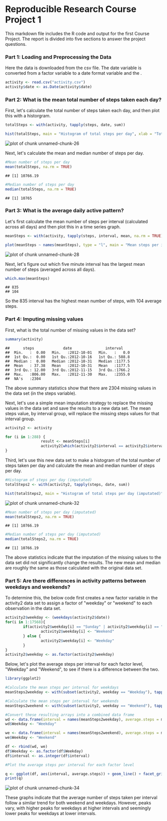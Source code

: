 Reproducible Research Course Project 1
======================================

This markdown file includes the R code and output for the first Course Project. The report is divided into five sections to answer the project questions.



### Part 1: Loading and Preprocessing the Data

Here the data is downloaded from the csv file. The date variable is converted from a factor variable to a date format variable and the .


```r
activity <- read.csv("activity.csv")
activity$date <- as.Date(activity$date)
```

### Part 2: What is the mean total number of steps taken each day?

First, let's calculate the total number of steps taken each day, and then plot this with a historgram.


```r
totalSteps <- with(activity, tapply(steps, date, sum))

hist(totalSteps, main = "Histogram of total steps per day", xlab = "Total steps per day")
```

![plot of chunk unnamed-chunk-26](figs/fig-unnamed-chunk-26-1.png)

Next, let's calculate the mean and median number of steps per day.


```r
#Mean number of steps per day
mean(totalSteps, na.rm = TRUE)
```

```
## [1] 10766.19
```

```r
#Median number of steps per day
median(totalSteps, na.rm = TRUE)
```

```
## [1] 10765
```

### Part 3: What is the average daily active pattern?

Let's first calculate the mean number of steps per interval (calculated across all days) and then plot this in a time series graph.


```r
meanSteps <- with(activity, tapply(steps, interval, mean, na.rm = TRUE))

plot(meanSteps ~ names(meanSteps), type = "l", main = "Mean steps per interval", xlab = "Interval", ylab = "Mean steps")
```

![plot of chunk unnamed-chunk-28](figs/fig-unnamed-chunk-28-1.png)

Next, let's figure out which five minute interval has the largest mean number of steps (averaged across all days).


```r
which.max(meanSteps)
```

```
## 835 
## 104
```

So the 835 interval has the highest mean number of steps, with 104 average steps.

### Part 4: Imputing missing values

First, what is the total number of missing values in the data set?


```r
summary(activity)
```

```
##      steps             date               interval     
##  Min.   :  0.00   Min.   :2012-10-01   Min.   :   0.0  
##  1st Qu.:  0.00   1st Qu.:2012-10-16   1st Qu.: 588.8  
##  Median :  0.00   Median :2012-10-31   Median :1177.5  
##  Mean   : 37.38   Mean   :2012-10-31   Mean   :1177.5  
##  3rd Qu.: 12.00   3rd Qu.:2012-11-15   3rd Qu.:1766.2  
##  Max.   :806.00   Max.   :2012-11-30   Max.   :2355.0  
##  NA's   :2304
```

The above summary statistics show that there are 2304 missing values in the data set (in the steps variable). 

Next, let's use a simple mean imputation strategy to replace the missing values in the data set and save the results to a new data set. The mean steps value, by interval group, will replace the missing steps values for that interval group.


```r
activity2 <- activity

for (i in 1:288) {
                result <- meanSteps[i]
                activity2[which(activity2$interval == activity2$interval[i] & is.na(activity2$steps)), 1] <- result
}
```

Third, let's use this new data set to make a histogram of the total number of steps taken per day and calculate the mean and median number of steps per day.


```r
#Histogram of steps per day (imputated)
totalSteps2 <- with(activity2, tapply(steps, date, sum))

hist(totalSteps2, main = "Histogram of total steps per day (imputated)", xlab = "Total steps per day")
```

![plot of chunk unnamed-chunk-32](figs/fig-unnamed-chunk-32-1.png)

```r
#Mean number of steps per day (imputated)
mean(totalSteps2, na.rm = TRUE)
```

```
## [1] 10766.19
```

```r
#Median number of steps per day (imputated)
median(totalSteps2, na.rm = TRUE)
```

```
## [1] 10766.19
```

The above statistics indicate that the imputation of the missing values to the data set did not significantly change the results. The new mean and median are roughly the same as those calculated with the original data set.

### Part 5: Are there differences in activity patterns between weekdays and weekends?

To determine this, the below code first creates a new factor variable in the activity2 data set to assign a factor of "weekday" or "weekend" to each observation in the data set.


```r
activity2$weekday <- (weekdays(activity2$date))
for(i in 1:17568){
        if(activity2$weekday[i] == "Sunday" | activity2$weekday[i] == "Saturday"){
                activity2$weekday[i] <- "Weekend"
        } else {
                activity2$weekday[i] <- "Weekday"
        }
}
activity2$weekday <- as.factor(activity2$weekday)
```

Below, let's plot the average steps per interval for each factor level, "Weekday" and "Weekend", to see if there is a difference between the two. 


```r
library(ggplot2)

#Calculate the mean steps per interval for weekdays
meanSteps2weekday <- with(subset(activity2, weekday == "Weekday"), tapply(steps, interval, mean, na.rm = TRUE))

#Calculate the mean steps per interval for weekends
meanSteps2weekend <- with(subset(activity2, weekday == "Weekend"), tapply(steps, interval, mean, na.rm = TRUE))

#Convert these resulting arrays into a combined data frame
wd <- data.frame(interval = names(meanSteps2weekday), average.steps = meanSteps2weekday)
wd$Weekday <- "Weekday"

we <- data.frame(interval = names(meanSteps2weekend), average.steps = meanSteps2weekend)
we$Weekday <- "Weekend"

df <- rbind(wd, we)
df$Weekday <- as.factor(df$Weekday)
df$interval <- as.integer(df$interval)

#Plot the average steps per interval for each factor level

q <- ggplot(df, aes(interval, average.steps)) + geom_line() + facet_grid(Weekday ~ .)
print(q)
```

![plot of chunk unnamed-chunk-34](figs/fig-unnamed-chunk-34-1.png)

These graphs indicate that the average number of steps taken per interval follow a similar trend for both weekend and weekdays. However, peaks vary, with higher peaks for weekdays at higher intervals and seemingly lower peaks for weekdays at lower intervals.

